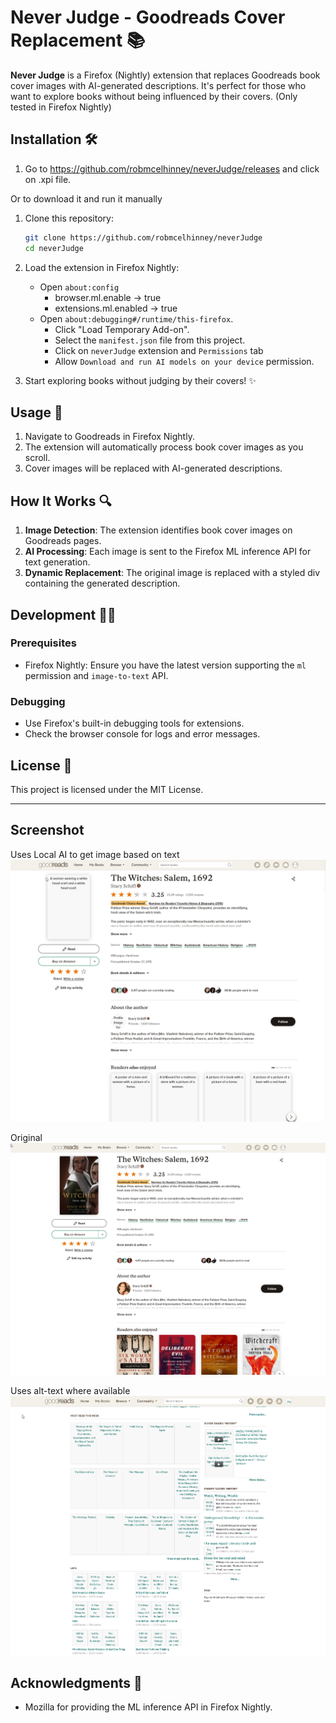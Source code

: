 # Never Judge - Goodreads Cover Replacement 📚

**Never Judge** is a Firefox (Nightly) extension that replaces Goodreads book cover images with AI-generated descriptions. It's perfect for those who want to explore books without being influenced by their covers. (Only tested in Firefox Nightly)

## Installation 🛠️

1. Go to https://github.com/robmcelhinney/neverJudge/releases and click on .xpi file.

Or to download it and run it manually

1. Clone this repository:

    ```sh
    git clone https://github.com/robmcelhinney/neverJudge
    cd neverJudge
    ```

2. Load the extension in Firefox Nightly:

    - Open `about:config`
        - browser.ml.enable → true
        - extensions.ml.enabled → true
    - Open `about:debugging#/runtime/this-firefox`.
        - Click "Load Temporary Add-on".
        - Select the `manifest.json` file from this project.
        - Click on `neverJudge` extension and `Permissions` tab
        - Allow `Download and run AI models on your device` permission.

3. Start exploring books without judging by their covers! ✨

## Usage 📖

1. Navigate to Goodreads in Firefox Nightly.
2. The extension will automatically process book cover images as you scroll.
3. Cover images will be replaced with AI-generated descriptions.

## How It Works 🔍

1. **Image Detection**: The extension identifies book cover images on Goodreads pages.
2. **AI Processing**: Each image is sent to the Firefox ML inference API for text generation.
3. **Dynamic Replacement**: The original image is replaced with a styled div containing the generated description.

## Development 🧑‍💻

### Prerequisites

-   Firefox Nightly: Ensure you have the latest version supporting the `ml` permission and `image-to-text` API.

### Debugging

-   Use Firefox's built-in debugging tools for extensions.
-   Check the browser console for logs and error messages.

## License 📜

This project is licensed under the MIT License.

---

## Screenshot

Uses Local AI to get image based on text
![screenshot The Witches](img/screenshot-witches.png)

Original
![screenshot The Witches](img/screenshot-witches-og.png)

Uses alt-text where available
![screenshot Most Read History this week](img/screenshot-most-read.png)

## Acknowledgments 🙌

-   Mozilla for providing the ML inference API in Firefox Nightly.
